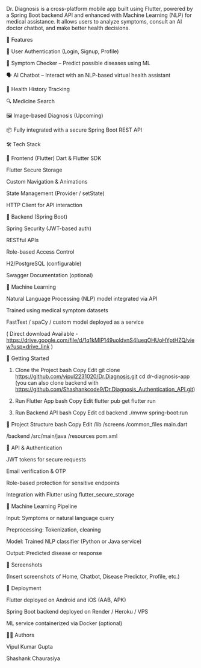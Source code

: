 Dr. Diagnosis is a cross-platform mobile app built using Flutter, powered by a Spring Boot backend API and enhanced with Machine Learning (NLP) for medical assistance. It allows users to analyze symptoms, consult an AI doctor chatbot, and make better health decisions.

📱 Features

🔐 User Authentication (Login, Signup, Profile)

🧠 Symptom Checker – Predict possible diseases using ML

🗣️ AI Chatbot – Interact with an NLP-based virtual health assistant

🧾 Health History Tracking

🔍 Medicine Search

🖼️ Image-based Diagnosis (Upcoming)

📦 Fully integrated with a secure Spring Boot REST API

🛠️ Tech Stack

🎯 Frontend (Flutter)
Dart & Flutter SDK

Flutter Secure Storage

Custom Navigation & Animations

State Management (Provider / setState)

HTTP Client for API interaction

🧩 Backend (Spring Boot)

Spring Security (JWT-based auth)

RESTful APIs

Role-based Access Control

H2/PostgreSQL (configurable)

Swagger Documentation (optional)

🤖 Machine Learning

Natural Language Processing (NLP) model integrated via API

Trained using medical symptom datasets

FastText / spaCy / custom model deployed as a service

( Direct download Available - https://drive.google.com/file/d/1q1kMlP149uoldvnS4IueqOHUoHYptHZQ/view?usp=drive_link )

🔧 Getting Started

1. Clone the Project
   bash
   Copy
   Edit
   git clone https://github.com/vipul2231020/Dr.Diagnosis.git
   cd dr-diagnosis-app
   (you can also clone backend with https://github.com/Shashankcode9/Dr.Diagnosis_Authentication_API.git)

2. Run Flutter App
   bash
   Copy
   Edit
   flutter pub get
   flutter run

3. Run Backend API
   bash
   Copy
   Edit
   cd backend
   ./mvnw spring-boot:run


📁 Project Structure
bash
Copy
Edit
/lib
/screens
/common_files
main.dart

/backend
/src/main/java
/resources
pom.xml

🔐 API & Authentication


JWT tokens for secure requests

Email verification & OTP

Role-based protection for sensitive endpoints

Integration with Flutter using flutter_secure_storage

🧪 Machine Learning Pipeline

Input: Symptoms or natural language query

Preprocessing: Tokenization, cleaning

Model: Trained NLP classifier (Python or Java service)

Output: Predicted disease or response

📸 Screenshots

(Insert screenshots of Home, Chatbot, Disease Predictor, Profile, etc.)

🚀 Deployment

Flutter deployed on Android and iOS (AAB, APK)

Spring Boot backend deployed on Render / Heroku / VPS

ML service containerized via Docker (optional)

🧑‍💻 Authors

Vipul Kumar Gupta

Shashank Chaurasiya

